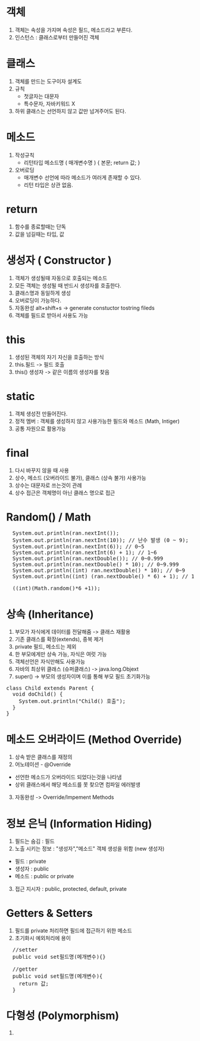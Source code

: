 # 객체
1. 객체는 속성을 가지며 속성은 필드, 메소드라고 부른다.
2. 인스턴스 : 클래스로부터 만들어진 객체
# 클래스
1. 객체를 만드는 도구이자 설계도
2. 규칙
   * 첫글자는 대문자
   * 특수문자, 자바키워드 X
3. 하위 클래스는 선언하지 않고 값만 넘겨주어도 된다.
# 메소드
1. 작성규칙 
   * 리턴타입 메소드명 ( 매개변수명 ) { 본문; return 값; }
2. 오버로딩   
   * 매개변수 선언에 따라 메소드가 여러게 존재할 수 있다.
   * 리턴 타입은 상관 없음.
# return
1. 함수를 종료할때는 단독
2. 값을 넘길때는 타입, 값
# 생성자 ( Constructor )  
1. 객체가 생성될때 자동으로 호출되는 메소드
2. 모든 객체는 생성될 때 반드시 생성자를 호출한다.
3. 클래스명과 동일하게 생성
4. 오버로딩이 가능하다.
5. 자동완성 alt+shift+s -> generate constuctor tostring fileds
6. 객체를 필드로 받아서 사용도 가능
# this
1. 생성된 객체의 자기 자신을 호출하는 방식
2. this.필드 -> 필드 호출
3. this() 생성자 -> 같은 이름의 생성자를 찾음
# static
1. 객체 생성전 만들어진다.
2. 정적 멤버 : 객체를 생성하지 않고 사용가능한 필드와 메소드 (Math, Intiger)
3. 공통 자원으로 활용가능
# final
1. 다시 바꾸지 않을 때 사용
2. 상수, 메소드 (오버라이드 불가), 클래스 (상속 불가) 사용가능
3. 상수는 대문자로 쓰는것이 관례
4. 상수 접근은 객체명이 아닌 클래스 명으로 접근
# Random() / Math
<pre>
  System.out.println(ran.nextInt());
  System.out.println(ran.nextInt(10)); // 난수 발생 (0 ~ 9);
  System.out.println(ran.nextInt(6)); // 0~5
  System.out.println(ran.nextInt(6) + 1); // 1~6
  System.out.println(ran.nextDouble()); // 0~0.999
  System.out.println(ran.nextDouble() * 10); // 0~9.999
  System.out.println((int) ran.nextDouble() * 10); // 0~9
  System.out.println((int) (ran.nextDouble() * 6) + 1); // 1~6
  
  ((int)(Math.random()*6 +1));
</pre>
# 상속 (Inheritance)
1. 부모가 자식에게 데이터를 전달해줌 -> 클래스 재활용
2. 기존 클래스를 확장(extends), 중복 제거
3. private 필드, 메소드는 제외
4. 한 부모에게만 상속 가능, 자식은 여럿 가능
5. 객체선언은 자식만해도 사용가능
6. 자바의 최상위 클래스 (슈퍼클래스) -> java.long.Objext
7. super() -> 부모의 생성자이며 이를 통해 부모 필드 초기화가능
<pre>
class Child extends Parent {
  void doChild() {
    System.out.println("Child() 호출");
  }
}
</pre>
# 메소드 오버라이드 (Method Override)
1. 상속 받은 클래스를 재정의
2. 어노테이션 - @Override
  * 선언한 메소드가 오버라이드 되었다는것을 나타냄
  * 상위 클래스에서 해당 메소드를 못 찾으면 컴파일 에러발생
3. 자동완성 -> Override/Impement Methods
# 정보 은닉 (Information Hiding)
1. 필드는 숨김 : 필드
2. 노출 시키는 정보 : "생성자","메소드" 객체 생성을 위함 (new 생성자)
  * 필드 : private
  * 생성자 : public
  * 메소드 : public or private
3. 접근 지시자 : public, protected, default, private
# Getters & Setters
1. 필드를 private 처리하면 필드에 접근하기 위한 메소드
2. 초기화시 예외처리에 용이
<pre>
  //setter
  public void set필드명(메개변수){}
  
  //getter
  public void set필드명(메개변수){
    return 값;
  }
</pre>
# 다형성 (Polymorphism)
1. 
